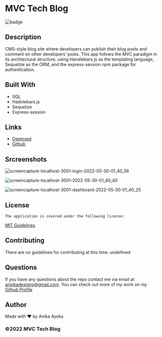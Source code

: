 # MVC Tech Blog

 ![badge](https://img.shields.io/badge/license-MIT-blue)
    

  ## Description
  CMS-style blog site where developers can publish their blog posts and comment on other developers’ posts. This app follows the MVC paradigm in its architectural structure, using Handlebars.js as the templating language, Sequelize as the ORM, and the express-session npm package for authentication.



  ## Built With

 * SQL
 * Hadnlebars.js
 * Sequelize
 * Express-session

  ## Links

  * [Deployed](https://floating-shelf-93264.herokuapp.com)
  * [Github](https://github.com/anikayoka/takeit-notes)
  
  ## Srcreenshots
  
 ![screencapture-localhost-3001-login-2022-05-30-01_40_56](https://user-images.githubusercontent.com/88905488/170925053-de9b7869-cbe8-48c3-94fa-8f19dffd66f9.png)

![screencapture-localhost-3001-2022-05-30-01_40_40](https://user-images.githubusercontent.com/88905488/170925066-4c22bb0a-f6ae-452e-8c9b-ee278283de81.png)

![screencapture-localhost-3001-dashboard-2022-05-30-01_40_25](https://user-images.githubusercontent.com/88905488/170925078-27fae67e-50d8-498c-ac6b-e1cc5b1f3c5a.png)
  
  
  ## License
    The application is covered under the following license:
      
  [MIT Guidelines](https://choosealicense.com/licenses/)
      
  ## Contributing

  There are no guidelines for contributing at this time. undefined

  ## Questions

  If you have any questions about the repo contact me via email at aniokadesigns@gmail.com. You can check out more of my work on my [Github Profile](https://github.com/anikayoka)

  ## Author

  Made with ❤️ by Anika Ayoka
  
  ### ©️2022 MVC Tech Blog
